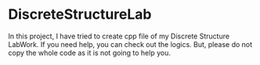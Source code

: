 # DiscreteStructureLab

In this project, I have tried to create cpp file of my Discrete Structure LabWork. If you need help, you can check out the logics. But, please do not copy the whole code as it is not going to help you.
